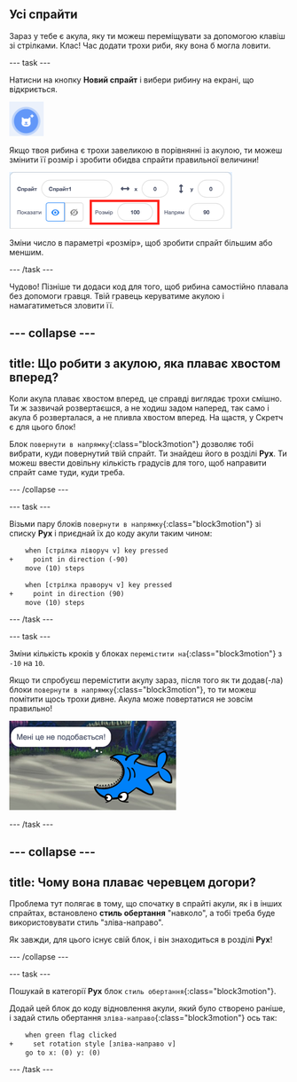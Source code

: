 ## Усі спрайти

Зараз у тебе є акула, яку ти можеш переміщувати за допомогою клавіш зі стрілками. Клас! Час додати трохи риби, яку вона б могла ловити.

--- task ---

Натисни на кнопку **Новий спрайт** і вибери рибину на екрані, що відкриється.

![Кнопка Новий спрайт](images/spritesNewFromLibrary.png)

Якщо твоя рибина є трохи завеликою в порівнянні із акулою, ти можеш змінити її розмір і зробити обидва спрайти правильної величини!

![Налаштування розміру спрайта](images/sprites2.png)

Зміни число в параметрі «розмір», щоб зробити спрайт більшим або меншим.

--- /task ---

Чудово! Пізніше ти додаси код для того, щоб рибина самостійно плавала без допомоги гравця. Твій гравець керуватиме акулою і намагатиметься зловити її.

--- collapse ---
---
title: Що робити з акулою, яка плаває хвостом вперед?
---

Коли акула плаває хвостом вперед, це справді виглядає трохи смішно. Ти ж зазвичай розвертаєшся, а не ходиш задом наперед, так само і акула б розверталася, а не пливла хвостом вперед. На щастя, у Скретч є для цього блок!

Блок `повернути в напрямку`{:class="block3motion"} дозволяє тобі вибрати, куди повернутий твій спрайт. Ти знайдеш його в розділі **Рух**. Ти можеш ввести довільну кількість градусів для того, щоб направити спрайт саме туди, куди треба.

--- /collapse ---

--- task ---

Візьми пару блоків `повернути в напрямку`{:class="block3motion"} зі списку **Рух** і приєднай їх до коду акули таким чином:

```blocks3
    when [стрілка ліворуч v] key pressed
+     point in direction (-90)
    move (10) steps
```

```blocks3
    when [стрілка праворуч v] key pressed
+     point in direction (90)
    move (10) steps
```

--- /task ---

--- task ---

Зміни кількість кроків у блоках `перемістити на`{:class="block3motion"} з `-10` на `10`.

Якщо ти спробуєш перемістити акулу зараз, після того як ти додав(-ла) блоки `повернути в напрямку`{:class="block3motion"}, то ти можеш помітити щось трохи дивне. Акула може повертатися не зовсім правильно!

![Акула догори черевцем](images/spritesUpsideDown.png)

--- /task ---

--- collapse ---
---
title: Чому вона плаває черевцем догори?
---

Проблема тут полягає в тому, що спочатку в спрайті акули, як і в інших спрайтах, встановлено **стиль обертання** "навколо", а тобі треба буде використовувати стиль "зліва-направо".

Як завжди, для цього існує свій блок, і він знаходиться в розділі **Рух**!

--- /collapse ---

--- task ---

Пошукай в категорії **Рух** блок `стиль обертання`{:class="block3motion"}.

Додай цей блок до коду відновлення акули, який було створено раніше, і задай стиль обертання `зліва-направо`{:class="block3motion"} ось так:

```blocks3
    when green flag clicked
+     set rotation style [зліва-направо v]
    go to x: (0) y: (0)
```

--- /task ---